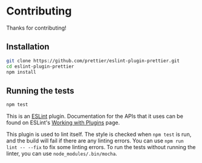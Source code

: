 # Contributing

Thanks for contributing!

## Installation

```bash
git clone https://github.com/prettier/eslint-plugin-prettier.git
cd eslint-plugin-prettier
npm install
```

## Running the tests

```bash
npm test
```

This is an [ESLint](http://eslint.org) plugin. Documentation for the APIs that it uses can be found on ESLint's [Working with Plugins](http://eslint.org/docs/developer-guide/working-with-plugins) page.

This plugin is used to lint itself. The style is checked when `npm test` is run, and the build will fail if there are any linting errors. You can use `npm run lint -- --fix` to fix some linting errors. To run the tests without running the linter, you can use `node_modules/.bin/mocha`.
